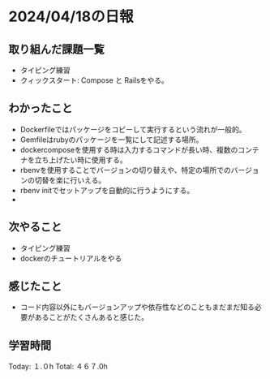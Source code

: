 # 2024/04/18の日報
## 取り組んだ課題一覧
* タイピング練習
* クィックスタート: Compose と Railsをやる。
## わかったこと
*  Dockerfileではパッケージをコピーして実行するという流れが一般的。
*  Gemfileはrubyのパッケージを一覧にして記述する場所。
*  dockercomposeを使用する時は入力するコマンドが長い時、複数のコンテナを立ち上げたい時に使用する。
*  rbenvを使用することでバージョンの切り替えや、特定の場所でのバージョンの切替を楽に行いえる。
*  rbenv initでセットアップを自動的に行うようにする。
*  
## 次やること
* タイピング練習
* dockerのチュートリアルをやる
## 感じたこと
*  コード内容以外にもバージョンアップや依存性などのこともまだまだ知る必要があることがたくさんあると感じた。
##  学習時間
Today: １.０h
Total: ４６７.0h
